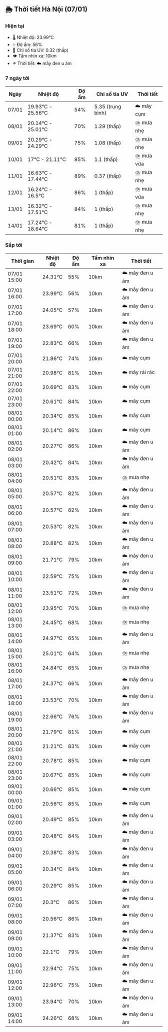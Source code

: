 ## 🌦️ Thời tiết Hà Nội (07/01)

### Hiện tại

- 🌡️ Nhiệt độ: 23.99℃
- 💦 Độ ẩm: 56%
- 🌟 Chỉ số tia UV: 0.32 (thấp)
- 👁️ Tầm nhìn xa: 10km
- ☂️ Thời tiết: ☁️ mây đen u ám

### 7 ngày tới

| Ngày | Nhiệt độ | Độ ẩm | Chỉ số tia UV | Thời tiết |
| --- | --- | --- | --- | --- |
| 07/01 | 19.93℃ - 25.56℃ | 54% | 5.35 (trung bình) | ☁️ mây cụm |
| 08/01 | 20.14℃ - 25.01℃ | 70% | 1.29 (thấp) | ⛈️ mưa nhẹ |
| 09/01 | 20.29℃ - 24.29℃ | 75% | 1.08 (thấp) | ⛈️ mưa nhẹ |
| 10/01 | 17℃ - 21.11℃ | 85% | 1.1 (thấp) | ⛈️ mưa vừa |
| 11/01 | 16.63℃ - 17.44℃ | 89% | 0.37 (thấp) | ⛈️ mưa nhẹ |
| 12/01 | 16.24℃ - 16.5℃ | 86% | 1 (thấp) | ⛈️ mưa vừa |
| 13/01 | 16.32℃ - 17.51℃ | 84% | 1 (thấp) | ⛈️ mưa nhẹ |
| 14/01 | 17.24℃ - 18.64℃ | 81% | 1 (thấp) | ⛈️ mưa nhẹ |

### Sắp tới

| Thời gian | Nhiệt độ | Độ ẩm | Tầm nhìn xa | Thời tiết |
| --- | --- | --- | --- | --- |
| 07/01 15:00 | 24.31℃ | 55% | 10km | ☁️ mây đen u ám |
| 07/01 16:00 | 23.99℃ | 56% | 10km | ☁️ mây đen u ám |
| 07/01 17:00 | 24.05℃ | 57% | 10km | ☁️ mây đen u ám |
| 07/01 18:00 | 23.69℃ | 60% | 10km | ☁️ mây đen u ám |
| 07/01 19:00 | 22.83℃ | 66% | 10km | ☁️ mây đen u ám |
| 07/01 20:00 | 21.86℃ | 74% | 10km | ☁️ mây cụm |
| 07/01 21:00 | 20.98℃ | 81% | 10km | ☁️ mây rải rác |
| 07/01 22:00 | 20.69℃ | 83% | 10km | ☁️ mây cụm |
| 07/01 23:00 | 20.61℃ | 84% | 10km | ☁️ mây cụm |
| 08/01 00:00 | 20.34℃ | 85% | 10km | ☁️ mây cụm |
| 08/01 01:00 | 20.14℃ | 86% | 10km | ☁️ mây cụm |
| 08/01 02:00 | 20.27℃ | 86% | 10km | ☁️ mây đen u ám |
| 08/01 03:00 | 20.42℃ | 84% | 10km | ☁️ mây đen u ám |
| 08/01 04:00 | 20.51℃ | 83% | 10km | ⛈️ mưa nhẹ |
| 08/01 05:00 | 20.57℃ | 82% | 10km | ☁️ mây đen u ám |
| 08/01 06:00 | 20.57℃ | 82% | 10km | ☁️ mây đen u ám |
| 08/01 07:00 | 20.53℃ | 82% | 10km | ☁️ mây đen u ám |
| 08/01 08:00 | 20.88℃ | 82% | 10km | ☁️ mây đen u ám |
| 08/01 09:00 | 21.71℃ | 79% | 10km | ☁️ mây đen u ám |
| 08/01 10:00 | 22.59℃ | 75% | 10km | ☁️ mây đen u ám |
| 08/01 11:00 | 23.51℃ | 72% | 10km | ☁️ mây đen u ám |
| 08/01 12:00 | 23.95℃ | 70% | 10km | ⛈️ mưa nhẹ |
| 08/01 13:00 | 24.45℃ | 68% | 10km | ⛈️ mưa nhẹ |
| 08/01 14:00 | 24.97℃ | 65% | 10km | ☁️ mây đen u ám |
| 08/01 15:00 | 25.01℃ | 64% | 10km | ⛈️ mưa nhẹ |
| 08/01 16:00 | 24.84℃ | 65% | 10km | ⛈️ mưa nhẹ |
| 08/01 17:00 | 24.37℃ | 66% | 10km | ☁️ mây đen u ám |
| 08/01 18:00 | 23.53℃ | 70% | 10km | ☁️ mây đen u ám |
| 08/01 19:00 | 22.66℃ | 76% | 10km | ☁️ mây đen u ám |
| 08/01 20:00 | 21.79℃ | 81% | 10km | ☁️ mây cụm |
| 08/01 21:00 | 21.21℃ | 83% | 10km | ☁️ mây cụm |
| 08/01 22:00 | 20.78℃ | 85% | 10km | ☁️ mây cụm |
| 08/01 23:00 | 20.67℃ | 85% | 10km | ☁️ mây cụm |
| 09/01 00:00 | 20.66℃ | 85% | 10km | ☁️ mây cụm |
| 09/01 01:00 | 20.56℃ | 85% | 10km | ☁️ mây cụm |
| 09/01 02:00 | 20.49℃ | 85% | 10km | ☁️ mây đen u ám |
| 09/01 03:00 | 20.48℃ | 84% | 10km | ☁️ mây đen u ám |
| 09/01 04:00 | 20.38℃ | 83% | 10km | ☁️ mây đen u ám |
| 09/01 05:00 | 20.34℃ | 84% | 10km | ☁️ mây đen u ám |
| 09/01 06:00 | 20.29℃ | 85% | 10km | ☁️ mây đen u ám |
| 09/01 07:00 | 20.3℃ | 86% | 10km | ☁️ mây đen u ám |
| 09/01 08:00 | 20.56℃ | 86% | 10km | ☁️ mây đen u ám |
| 09/01 09:00 | 21.37℃ | 83% | 10km | ☁️ mây đen u ám |
| 09/01 10:00 | 22.1℃ | 79% | 10km | ☁️ mây đen u ám |
| 09/01 11:00 | 22.94℃ | 75% | 10km | ☁️ mây đen u ám |
| 09/01 12:00 | 22.96℃ | 75% | 10km | ☁️ mây đen u ám |
| 09/01 13:00 | 23.94℃ | 70% | 10km | ☁️ mây đen u ám |
| 09/01 14:00 | 24.26℃ | 68% | 10km | ☁️ mây đen u ám |
